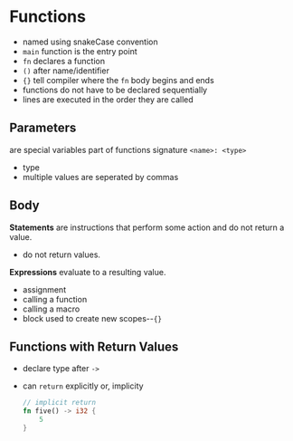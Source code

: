 # Functions

- named using snakeCase convention
- `main` function is the entry point
- `fn` declares a function
- `()` after name/identifier
- `{}` tell compiler where the `fn` body begins and ends
- functions do not have to be declared sequentially
- lines are executed in the order they are called

## Parameters

are special variables part of functions signature
`<name>: <type>`

- type
- multiple values are seperated by commas

## Body

**Statements** are instructions that perform some action and do not return a value.

- do not return values.

**Expressions** evaluate to a resulting value.

- assignment
- calling a function
- calling a macro
- block used to create new scopes--`{}`

## Functions with Return Values

- declare type after `->`
- can `return` explicitly or, implicity

    ``` rust
    // implicit return
    fn five() -> i32 {
        5
    }
    ```